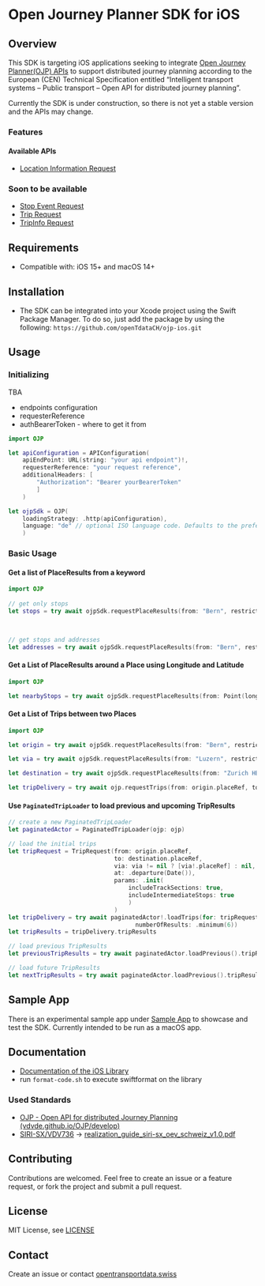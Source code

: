 # Open Journey Planner SDK for iOS

## Overview

This SDK is targeting iOS applications seeking to integrate [Open Journey Planner(OJP) APIs](https://opentdatach.github.io/ojp-ios/documentation/ojp/) to support distributed journey planning according to the European (CEN) Technical Specification entitled “Intelligent transport systems – Public transport – Open API for distributed journey planning”.

Currently the SDK is under construction, so there is not yet a stable version and the APIs may change.

### Features

#### Available APIs

- [Location Information Request](https://opentransportdata.swiss/en/cookbook/location-information-service/)

### Soon to be available

- [Stop Event Request](https://opentransportdata.swiss/en/cookbook/ojp-stopeventservice/)
- [Trip Request](https://opentransportdata.swiss/en/cookbook/ojptriprequest/)
- [TripInfo Request](https://opentransportdata.swiss/en/cookbook/ojptripinforequest/)

## Requirements

- Compatible with: iOS 15+ and macOS 14+

## Installation

- The SDK can be integrated into your Xcode project using the Swift Package Manager. To do so, just add the package by using the following: `https://github.com/openTdataCH/ojp-ios.git`

## Usage

### Initializing

TBA
- endpoints configuration
- requesterReference
- authBearerToken - where to get it from

``` swift
import OJP

let apiConfiguration = APIConfiguration(
    apiEndPoint: URL(string: "your api endpoint")!, 
    requesterReference: "your request reference", 
    additionalHeaders: [
        "Authorization": "Bearer yourBearerToken"
        ]
    )

let ojpSdk = OJP(
    loadingStrategy: .http(apiConfiguration),
    language: "de" // optional ISO language code. Defaults to the preferred localization. 
    )
```

### Basic Usage

#### Get a list of PlaceResults from a keyword

``` swift
import OJP
        
// get only stops
let stops = try await ojpSdk.requestPlaceResults(from: "Bern", restrictions: .init(type: [.stop]))


        
// get stops and addresses
let addresses = try await ojpSdk.requestPlaceResults(from: "Bern", restrictions: .init(type: [.stop, .address]))
```

#### Get a List of PlaceResults around a Place using Longitude and Latitude

``` swift
import OJP

let nearbyStops = try await ojpSdk.requestPlaceResults(from: Point(long: 5.6, lat: 2.3), restrictions: .init(type: [.stop])
```

#### Get a List of Trips between two Places

``` swift
import OJP

let origin = try await ojpSdk.requestPlaceResults(from: "Bern", restrictions: .init(type: [.stop])).first!

let via = try await ojpSdk.requestPlaceResults(from: "Luzern", restrictions: .init(type: [.stop])).first!

let destination = try await ojpSdk.requestPlaceResults(from: "Zurich HB", restrictions: .init(type: [.stop])).first!

let tripDelivery = try await ojp.requestTrips(from: origin.placeRef, to: destination.placeRef, via: via.placeRef, params: .init(includeTrackSections: true, includeIntermediateStops: true))

```

#### Use `PaginatedTripLoader` to load previous and upcoming TripResults

``` swift
// create a new PaginatedTripLoader
let paginatedActor = PaginatedTripLoader(ojp: ojp)

// load the initial trips
let tripRequest = TripRequest(from: origin.placeRef,
                              to: destination.placeRef,
                              via: via != nil ? [via!.placeRef] : nil,
                              at: .departure(Date()),
                              params: .init(
                                  includeTrackSections: true,
                                  includeIntermediateStops: true
                                  )
                              )
let tripDelivery = try await paginatedActor!.loadTrips(for: tripRequest,
                                    numberOfResults: .minimum(6))
let tripResults = tripDelivery.tripResults

// load previous TripResults
let previousTripResults = try await paginatedActor.loadPrevious().tripResults

// load future TripResults
let nextTripResults = try await paginatedActor.loadPrevious().tripResults
```


## Sample App

There is an experimental sample app under [Sample App](./SamplApp) to showcase and test the SDK. Currently intended to be run as a macOS app.

## Documentation

- [Documentation of the iOS Library](https://opentdatach.github.io/ojp-ios/documentation/ojp/)
- run `format-code.sh` to execute swiftformat on the library

### Used Standards

- [OJP - Open API for distributed Journey Planning (vdvde.github.io/OJP/develop)](https://vdvde.github.io/OJP/develop/documentation-tables/ojp.html)
- [SIRI-SX/VDV736](https://www.oev-info.ch/de/branchenstandard/technische-standards/ereignisdaten) -> [realization_guide_siri-sx_oev_schweiz_v1.0.pdf](https://www.oev-info.ch/sites/default/files/2024-07/realization_guide_siri-sx_oev_schweiz_v1.0.pdf)

## Contributing

Contributions are welcomed. Feel free to create an issue or a feature request, or fork the project and submit a pull request.

## License

MIT License, see [LICENSE](./LICENSE)

## Contact

Create an issue or contact [opentransportdata.swiss](https://opentransportdata.swiss/en/contact-2/)
